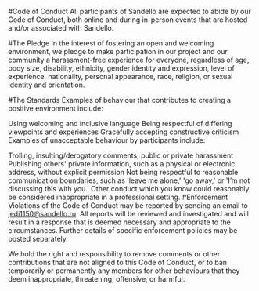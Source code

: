 #Code of Conduct
All participants of Sandello are expected to abide by our Code of Conduct, both online and during in-person events that are hosted and/or associated with Sandello.

#The Pledge
In the interest of fostering an open and welcoming environment, we pledge to make participation in our project and our community a harassment-free experience for everyone, regardless of age, body size, disability, ethnicity, gender identity and expression, level of experience, nationality, personal appearance, race, religion, or sexual identity and orientation.

#The Standards
Examples of behaviour that contributes to creating a positive environment include:

Using welcoming and inclusive language
Being respectful of differing viewpoints and experiences
Gracefully accepting constructive criticism
Examples of unacceptable behaviour by participants include:

Trolling, insulting/derogatory comments, public or private harassment
Publishing others' private information, such as a physical or electronic address, without explicit permission
Not being respectful to reasonable communication boundaries, such as 'leave me alone,' 'go away,' or 'I’m not discussing this with you.'
Other conduct which you know could reasonably be considered inappropriate in a professional setting.
#Enforcement
Violations of the Code of Conduct may be reported by sending an email to jedi1150@sandello.ru. All reports will be reviewed and investigated and will result in a response that is deemed necessary and appropriate to the circumstances. Further details of specific enforcement policies may be posted separately.

We hold the right and responsibility to remove comments or other contributions that are not aligned to this Code of Conduct, or to ban temporarily or permanently any members for other behaviours that they deem inappropriate, threatening, offensive, or harmful.
